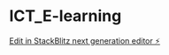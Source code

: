 # ICT_E-learning

[Edit in StackBlitz next generation editor ⚡️](https://stackblitz.com/~/github.com/David-0102/ICT_E-learning)